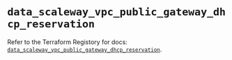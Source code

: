 # `data_scaleway_vpc_public_gateway_dhcp_reservation`

Refer to the Terraform Registory for docs: [`data_scaleway_vpc_public_gateway_dhcp_reservation`](https://www.terraform.io/docs/providers/scaleway/d/vpc_public_gateway_dhcp_reservation).
